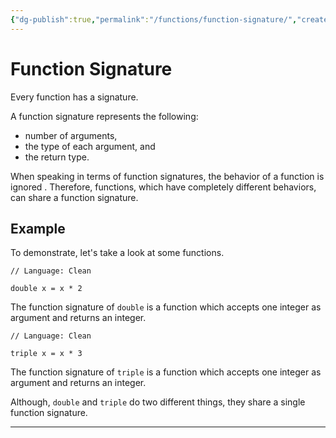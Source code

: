 ```yaml
---
{"dg-publish":true,"permalink":"/functions/function-signature/","created":"2023-06-25T04:19:01.663+07:00","updated":"2023-06-26T13:59:19.605+07:00"}
---
```



# Function Signature

Every function has a signature.

A function signature represents the following:
- number of arguments, 
- the type of each argument, and 
- the return type.

When speaking in terms of function signatures, the behavior of a function is ignored .
Therefore, functions, which have completely different behaviors, can share a function signature.

## Example

To demonstrate, let's take a look at some functions.

```Clean
// Language: Clean

double x = x * 2
```

The function signature of `double` is a function which accepts one integer as argument and returns an integer.

```Clean
// Language: Clean

triple x = x * 3
```

The function signature of `triple` is a function which accepts one integer as argument and returns an integer.

Although, `double` and `triple` do two different things, they share a single function signature.

---